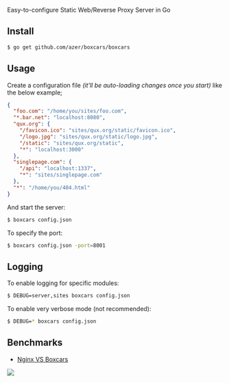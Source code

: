 Easy-to-configure Static Web/Reverse Proxy Server in Go

## Install

```bash
$ go get github.com/azer/boxcars/boxcars
```

## Usage

Create a configuration file *(it'll be auto-loading changes once you start)*  like the below example;

```json
{
  "foo.com": "/home/you/sites/foo.com",
  "*.bar.net": "localhost:8080",
  "qux.org": {
    "/favicon.ico": "sites/qux.org/static/favicon.ico",
    "/logo.jpg": "sites/qux.org/static/logo.jpg",
    "/static": "sites/qux.org/static",
    "*": "localhost:3000"
  },
  "singlepage.com": {
    "/api": "localhost:1337",
    "*": "sites/singlepage.com"
  },
  "*": "/home/you/404.html"
}
```

And start the server:

```bash
$ boxcars config.json
```

To specify the port:

```bash
$ boxcars config.json -port=8001
```

## Logging

To enable logging for specific modules: 

```bash
$ DEBUG=server,sites boxcars config.json
```

To enable very verbose mode (not recommended):

```bash
$ DEBUG=* boxcars config.json
```

## Benchmarks

* [Nginx VS Boxcars](https://gist.github.com/azer/5955772)

![](http://i.cloudup.com/rH_0UwNYg1.jpg)
